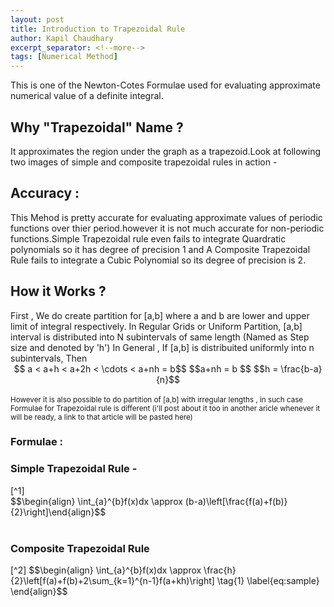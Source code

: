 ```yaml
---
layout: post
title: Introduction to Trapezoidal Rule
author: Kapil Chaudhary
excerpt_separator: <!--more-->
tags: [Numerical Method]
---
```

<p>This is one of the Newton-Cotes Formulae used for evaluating approximate numerical value of a definite integral.</p>
<!--more--><div class="divider"></div>
<h2>Why "Trapezoidal" Name ?</h2>
It approximates the region under the graph as a trapezoid.Look at following two images of simple and composite trapezoidal rules in action -
<div class="divider"></div>
<h2>Accuracy : </h2>
This Mehod is pretty accurate for evaluating approximate values of periodic functions over thier period.however it is not much accurate for non-periodic functions.Simple Trapezoidal rule even fails to integrate Quardratic polynomials so it has degree of precision 1 and A Composite Trapezoidal Rule fails to integrate a Cubic Polynomial so its degree of precision is 2.
<div class="divider"></div>
<h2> How it Works ? </h2>
First , We do create partition for [a,b] where a and b are lower and upper limit of integral respectively.
In Regular Grids or Uniform Partition, [a,b] interval is distributed into N subintervals of same length (Named as Step size and denoted by 'h')
In General , If [a,b] is distribuited uniformly into n subintervals, Then
<center>$$ a < a+h < a+2h < \cdots < a+nh = b$$
$$a+nh = b $$ $$h = \frac{b-a}{n}$$</center>
<br /><small>However it is also possible to do partition of [a,b] with irregular lengths , in such case Formulae for Trapezoidal rule is different (i'll post about it too in another aricle whenever it will be ready, a link to that article will be pasted here)
</small>
<h3>Formulae :</h3>
<h3>Simple Trapezoidal Rule -</h3>[^1]
<br />
$$\begin{align}
\int_{a}^{b}f(x)dx \approx (b-a)\left[\frac{f(a)+f(b)}{2}\right]\end{align}$$<br /><br />
<h3>Composite Trapezoidal Rule</h3> [^2]
$$\begin{align}
\int_{a}^{b}f(x)dx \approx \frac{h}{2}\left[f(a)+f(b)+2\sum_{k=1}^{n-1}f(a+kh)\right]
\tag{1} \label{eq:sample}
\end{align}$$


[^1]: Simple Trapezoidal Rule
[^2]: Compsite
